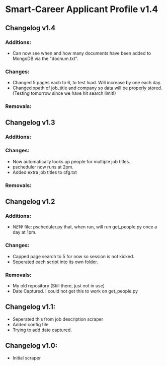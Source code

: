 # Smart-Career Applicant Profile v1.4

## Changelog v1.4
### Additions:
+ Can now see when and how many documents have been added to MongoDB via the "docnum.txt".
### Changes:
+ Changed 5 pages each to 6, to test load. Will increase by one each day.
+ Changed xpath of job_title and company so data will be properly stored.
  (Testing tomorrow since we have hit search limit!)
### Removals:

## Changelog v1.3
### Additions:
### Changes:
+ Now automatically looks up people for multiple job titles.
+ pscheduler now runs at 2pm.
+ Added extra job titles to cfg.txt
### Removals:

## Changelog v1.2
### Additions:
+ *NEW* file: pscheduler.py that, when run, will run get_people.py once a day at 1pm.
### Changes:
+ Capped page search to 5 for now so session is not kicked.
+ Seperated each script into its own folder.
### Removals:
+ My old repository (Still there, just not in use)
+ Date Captured. I could not get this to work on get_people.py

## Changelog v1.1:
+ Seperated this from job description scraper
+ Added config file
+ Trying to add date captured.

## Changelog v1.0:
+ Initial scraper

